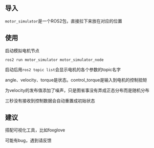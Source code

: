 ## 导入

`motor_simulator`是一个ROS2包，直接拉下来放在对应的位置

## 使用

启动模拟电机节点

```
ros2 run motor_simulator motor_simulator_node    
```

启动后用`ros2 topic list`会显示电机的各个参数的topic名字

angle、velocity、torque是状态。control_torque是输入到电机的控制扭矩

为velocity的发布值添加了噪声，只是图省事没有弄成正态分布而是随机分布

三秒没有接收到控制数据会自动重置成初始状态

## 建议

搭配可视化工具，比如foxglove

可能有bug，遇到请反馈